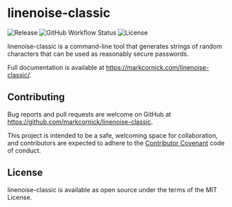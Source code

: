 # linenoise-classic

![Release](https://img.shields.io/github/release/markcornick/linenoise-classic.svg)
![GitHub Workflow Status](https://img.shields.io/github/workflow/status/markcornick/linenoise-classic/goreleaser)
![License](https://img.shields.io/github/license/markcornick/linenoise-classic)

linenoise-classic is a command-line tool that generates strings of
random characters that can be used as reasonably secure passwords.

Full documentation is available at
https://markcornick.com/linenoise-classic/.

## Contributing

Bug reports and pull requests are welcome on GitHub at
https://github.com/markcornick/linenoise-classic.

This project is intended to be a safe, welcoming space for
collaboration, and contributors are expected to adhere to the
[Contributor Covenant](https://www.contributor-covenant.org/) code of
conduct.

## License

linenoise-classic is available as open source under the terms of the MIT
License.
